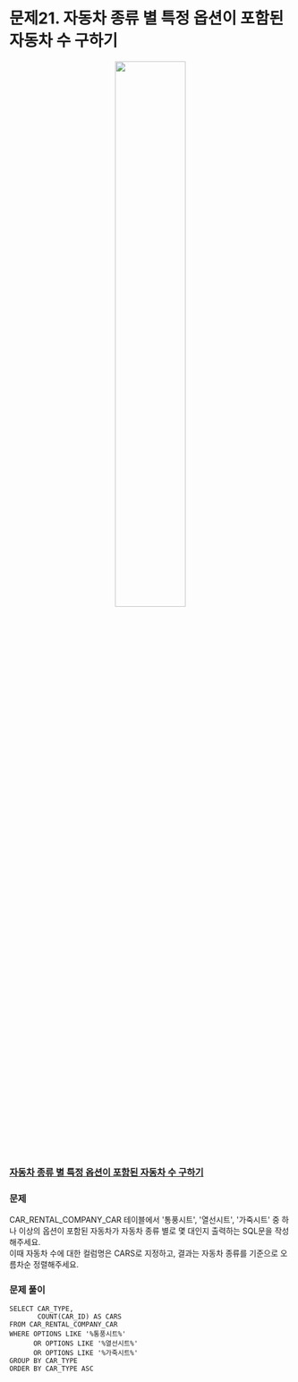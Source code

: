 # 문제21. 자동차 종류 별 특정 옵션이 포함된 자동차 수 구하기
<center><img src="https://user-images.githubusercontent.com/77037338/210046724-5f984c66-80c3-4c70-9fdc-32371e86c30c.png" width="50%" height="50%"></center>

### [자동차 종류 별 특정 옵션이 포함된 자동차 수 구하기](https://school.programmers.co.kr/learn/courses/30/lessons/151137)

### 문제
CAR_RENTAL_COMPANY_CAR 테이블에서 '통풍시트', '열선시트', '가죽시트' 중 하나 이상의 옵션이 포함된 자동차가 자동차 종류 별로 몇 대인지 출력하는 SQL문을 작성해주세요. <br>
이때 자동차 수에 대한 컬럼명은 CARS로 지정하고, 결과는 자동차 종류를 기준으로 오름차순 정렬해주세요.<br>

### 문제 풀이
```Mysql
SELECT CAR_TYPE, 
       COUNT(CAR_ID) AS CARS
FROM CAR_RENTAL_COMPANY_CAR
WHERE OPTIONS LIKE '%통풍시트%'
      OR OPTIONS LIKE '%열선시트%'
      OR OPTIONS LIKE '%가죽시트%'
GROUP BY CAR_TYPE
ORDER BY CAR_TYPE ASC
```
